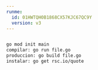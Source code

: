 ```yaml
---
runme:
  id: 01HWTQH0B1868CX57KJC67QC9Y
  version: v3
---
```


```sh {"id":"01HWTQH2RJ7DR2G4K49RPZJ239"}

go mod init main
compilar: go run file.go
produccion: go build file.go
instalar: go get rsc.io/quote

```
